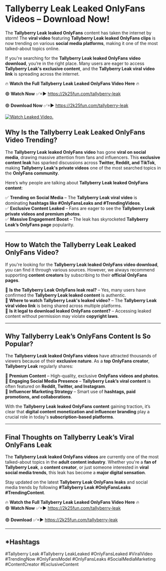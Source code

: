 # Tallyberry Leak Leaked OnlyFans Videos – Download Now!

The **Tallyberry Leak leaked OnlyFans** content has taken the internet by storm! The **viral video** featuring **Tallyberry Leak leaked OnlyFans clips** is now trending on various **social media platforms**, making it one of the most talked-about topics online.  

If you're searching for the **Tallyberry Leak leaked OnlyFans video download**, you’re in the right place. Many users are eager to access **Tallyberry Leak's exclusive content**, and the **Tallyberry Leak viral video link** is spreading across the internet.  

🔥 **Watch the Full Tallyberry Leak Leaked OnlyFans Video Here** 🔥  

🟢 **Watch Now** ✅=► https://2k25fun.com/tallyberry-leak

🟢 **Download Now** ✅=► https://2k25fun.com/tallyberry-leak

[![Watch Leaked Video.](https://miro.medium.com/v2/resize:fit:828/format:webp/1*cilzJN44JGOrTw9NJCrNHA.gif "Watch Leaked Video")](https://2k25fun.com/tallyberry-leak)

## **Why Is the Tallyberry Leak Leaked OnlyFans Video Trending?**  

The **Tallyberry Leak leaked OnlyFans video** has gone **viral on social media**, drawing massive attention from fans and influencers. This **exclusive content leak** has sparked discussions across **Twitter, Reddit, and TikTok**, making **Tallyberry Leak's private videos** one of the most searched topics in the **OnlyFans community**.  

Here’s why people are talking about **Tallyberry Leak leaked OnlyFans content**:  

✅ **Trending on Social Media** – The **Tallyberry Leak viral video** is dominating **hashtags like #OnlyFansLeaks and #TrendingVideos**.  
✅ **Exclusive Content Leaked** – Fans are eager to see the **Tallyberry Leak private videos and premium photos**.  
✅ **Massive Engagement Boost** – The leak has skyrocketed **Tallyberry Leak’s OnlyFans page** popularity.  

---

## **How to Watch the Tallyberry Leak Leaked OnlyFans Video?**  

If you're looking for the **Tallyberry Leak leaked OnlyFans video download**, you can find it through various sources. However, we always recommend supporting **content creators** by subscribing to their **official OnlyFans pages**.  

🔹 **Is the Tallyberry Leak OnlyFans leak real?** – Yes, many users have confirmed the **Tallyberry Leak leaked content** is authentic.  
🔹 **Where to watch Tallyberry Leak's leaked video?** – The **Tallyberry Leak viral video link** is being shared across multiple platforms.  
🔹 **Is it legal to download leaked OnlyFans content?** – Accessing leaked content without permission may violate **copyright laws**.  

---

## **Why Tallyberry Leak’s OnlyFans Content Is So Popular?**  

The **Tallyberry Leak leaked OnlyFans videos** have attracted thousands of viewers because of their **exclusive nature**. As a **top OnlyFans creator**, **Tallyberry Leak** regularly shares:  

📌 **Premium Content** – High-quality, exclusive **OnlyFans videos and photos**.  
📌 **Engaging Social Media Presence** – **Tallyberry Leak’s viral content** is often featured on **Reddit, Twitter, and Instagram**.  
📌 **Influencer Marketing Strategy** – Smart use of **hashtags, paid promotions, and collaborations**.  

With the **Tallyberry Leak leaked OnlyFans content** gaining traction, it’s clear that **digital content monetization and influencer branding** play a crucial role in today's **subscription-based platforms**.  

---

## **Final Thoughts on Tallyberry Leak’s Viral OnlyFans Leak**  

The **Tallyberry Leak leaked OnlyFans videos** are currently one of the most talked-about topics in the **adult content industry**. Whether you're a **fan of Tallyberry Leak**, a **content creator**, or just someone interested in **viral social media trends**, this leak has become a **major digital sensation**.  

Stay updated on the latest **Tallyberry Leak OnlyFans leaks** and social media trends by following **#Tallyberry Leak #OnlyFansLeaks #TrendingContent**.  

🔥 **Watch the Full Tallyberry Leak Leaked OnlyFans Video Here** 🔥  
🟢 **Watch Now** ✅=► https://2k25fun.com/tallyberry-leak

🟢 **Download** ✅=► https://2k25fun.com/tallyberry-leak

---

## *Hashtags
#Tallyberry Leak #Tallyberry LeakLeaked #OnlyFansLeaked #ViralVideo #TrendingNow #OnlyFansModel #OnlyFansLeaks #SocialMediaMarketing #ContentCreator #ExclusiveContent  